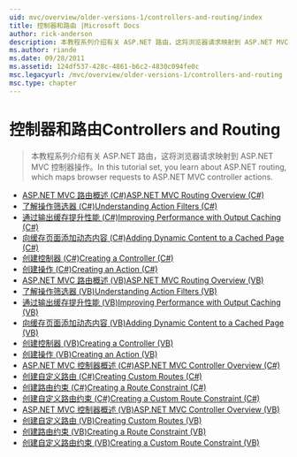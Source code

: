```yaml
---
uid: mvc/overview/older-versions-1/controllers-and-routing/index
title: 控制器和路由 |Microsoft Docs
author: rick-anderson
description: 本教程系列介绍有关 ASP.NET 路由，这将浏览器请求映射到 ASP.NET MVC 控制器操作。
ms.author: riande
ms.date: 09/28/2011
ms.assetid: 124df537-428c-4861-b6c2-4830c094fe0c
msc.legacyurl: /mvc/overview/older-versions-1/controllers-and-routing
msc.type: chapter
---
```

<a name="controllers-and-routing"></a><span data-ttu-id="a806f-103">控制器和路由</span><span class="sxs-lookup"><span data-stu-id="a806f-103">Controllers and Routing</span></span>
====================
> <span data-ttu-id="a806f-104">本教程系列介绍有关 ASP.NET 路由，这将浏览器请求映射到 ASP.NET MVC 控制器操作。</span><span class="sxs-lookup"><span data-stu-id="a806f-104">In this tutorial set, you learn about ASP.NET routing, which maps browser requests to ASP.NET MVC controller actions.</span></span>


- [<span data-ttu-id="a806f-105">ASP.NET MVC 路由概述 (C#)</span><span class="sxs-lookup"><span data-stu-id="a806f-105">ASP.NET MVC Routing Overview (C#)</span></span>](asp-net-mvc-routing-overview-cs.md)
- [<span data-ttu-id="a806f-106">了解操作筛选器 (C#)</span><span class="sxs-lookup"><span data-stu-id="a806f-106">Understanding Action Filters (C#)</span></span>](understanding-action-filters-cs.md)
- [<span data-ttu-id="a806f-107">通过输出缓存提升性能 (C#)</span><span class="sxs-lookup"><span data-stu-id="a806f-107">Improving Performance with Output Caching (C#)</span></span>](improving-performance-with-output-caching-cs.md)
- [<span data-ttu-id="a806f-108">向缓存页面添加动态内容 (C#)</span><span class="sxs-lookup"><span data-stu-id="a806f-108">Adding Dynamic Content to a Cached Page (C#)</span></span>](adding-dynamic-content-to-a-cached-page-cs.md)
- [<span data-ttu-id="a806f-109">创建控制器 (C#)</span><span class="sxs-lookup"><span data-stu-id="a806f-109">Creating a Controller (C#)</span></span>](creating-a-controller-cs.md)
- [<span data-ttu-id="a806f-110">创建操作 (C#)</span><span class="sxs-lookup"><span data-stu-id="a806f-110">Creating an Action (C#)</span></span>](creating-an-action-cs.md)
- [<span data-ttu-id="a806f-111">ASP.NET MVC 路由概述 (VB)</span><span class="sxs-lookup"><span data-stu-id="a806f-111">ASP.NET MVC Routing Overview (VB)</span></span>](asp-net-mvc-routing-overview-vb.md)
- [<span data-ttu-id="a806f-112">了解操作筛选器 (VB)</span><span class="sxs-lookup"><span data-stu-id="a806f-112">Understanding Action Filters (VB)</span></span>](understanding-action-filters-vb.md)
- [<span data-ttu-id="a806f-113">通过输出缓存提升性能 (VB)</span><span class="sxs-lookup"><span data-stu-id="a806f-113">Improving Performance with Output Caching (VB)</span></span>](improving-performance-with-output-caching-vb.md)
- [<span data-ttu-id="a806f-114">向缓存页面添加动态内容 (VB)</span><span class="sxs-lookup"><span data-stu-id="a806f-114">Adding Dynamic Content to a Cached Page (VB)</span></span>](adding-dynamic-content-to-a-cached-page-vb.md)
- [<span data-ttu-id="a806f-115">创建控制器 (VB)</span><span class="sxs-lookup"><span data-stu-id="a806f-115">Creating a Controller (VB)</span></span>](creating-a-controller-vb.md)
- [<span data-ttu-id="a806f-116">创建操作 (VB)</span><span class="sxs-lookup"><span data-stu-id="a806f-116">Creating an Action (VB)</span></span>](creating-an-action-vb.md)
- [<span data-ttu-id="a806f-117">ASP.NET MVC 控制器概述 (C#)</span><span class="sxs-lookup"><span data-stu-id="a806f-117">ASP.NET MVC Controller Overview (C#)</span></span>](aspnet-mvc-controllers-overview-cs.md)
- [<span data-ttu-id="a806f-118">创建自定义路由 (C#)</span><span class="sxs-lookup"><span data-stu-id="a806f-118">Creating Custom Routes (C#)</span></span>](creating-custom-routes-cs.md)
- [<span data-ttu-id="a806f-119">创建路由约束 (C#)</span><span class="sxs-lookup"><span data-stu-id="a806f-119">Creating a Route Constraint (C#)</span></span>](creating-a-route-constraint-cs.md)
- [<span data-ttu-id="a806f-120">创建自定义路由约束 (C#)</span><span class="sxs-lookup"><span data-stu-id="a806f-120">Creating a Custom Route Constraint (C#)</span></span>](creating-a-custom-route-constraint-cs.md)
- [<span data-ttu-id="a806f-121">ASP.NET MVC 控制器概述 (VB)</span><span class="sxs-lookup"><span data-stu-id="a806f-121">ASP.NET MVC Controller Overview (VB)</span></span>](asp-net-mvc-controller-overview-vb.md)
- [<span data-ttu-id="a806f-122">创建自定义路由 (VB)</span><span class="sxs-lookup"><span data-stu-id="a806f-122">Creating Custom Routes (VB)</span></span>](creating-custom-routes-vb.md)
- [<span data-ttu-id="a806f-123">创建路由约束 (VB)</span><span class="sxs-lookup"><span data-stu-id="a806f-123">Creating a Route Constraint (VB)</span></span>](creating-a-route-constraint-vb.md)
- [<span data-ttu-id="a806f-124">创建自定义路由约束 (VB)</span><span class="sxs-lookup"><span data-stu-id="a806f-124">Creating a Custom Route Constraint (VB)</span></span>](creating-a-custom-route-constraint-vb.md)

